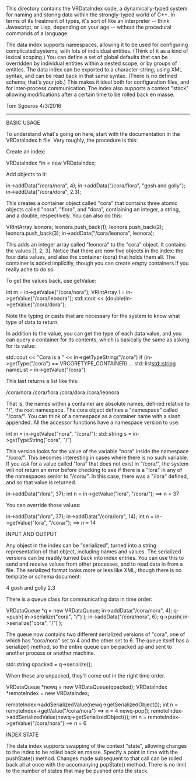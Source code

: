 This directory contains the VRDataIndex code, a dynamically-typed
system for naming and storing data within the strongly-typed world of
C++.  In terms of its treatment of types, it's sort of like an
interpreter -- think Javascript, or Lisp, depending on your age --
without the procedural commands of a language.

The data index supports namespaces, allowing it to be used for
configuring complicated systems, with lots of individual entities.
(Think of it as a kind of lexical scoping.)  You can define a set of
global defaults that can be overridden by individual entities within a
nested scope, or by groups of entities.  The data index can be
exported to a character-string, using XML syntax, and can be read back
in that same syntax.  (There is no defined schema; that's your job.)
This makes it ideal both for configuration files, and for
inter-process communication.  The index also supports a context
"stack" allowing modifications after a certain time to be rolled back
en masse.

Tom Sgouros 4/3/2016


--------------------------------------------

BASIC USAGE

To understand what's going on here, start with the documentation in
the VRDataIndex.h file.  Very roughly, the procedure is this:

Create an index:

  VRDataIndex *in = new VRDataIndex;

Add objects to it:

  in->addData("/cora/nora", 4);
  in->addData("/cora/flora", "gosh and golly");
  in->addData("/cora/dora", 2.3);

This creates a container object called "cora" that contains three
atomic objects called "nora", "flora", and "dora", contiaining an
integer, a string, and a double, respectively.  You can also do this:

  VRIntArray leonora;
  leonora.push_back(1);
  leonora.push_back(2);
  leonora.push_back(3);
  in->addData("/cora/leonora", leonora);

This adds an integer array called "leonora" to the "cora" object.  It
contains the values [1, 2, 3].  Notice that there are now five objects
in the index: the four data values, and also the container (cora) that
holds them all.  The container is added implicitly, though you can
create empty containers if you really ache to do so.

To get the values back, use getValue:

  int m = in->getValue("/cora/nora");
  VRIntArray l = in->getValue("/cora/leonora");
  std::cout << (double)in->getValue("/cora/dora");

Note the typing or casts that are necessary for the system to know
what type of data to return.

In addition to the value, you can get the type of each data value, and
you can query a container for its contents, which is basically the
same as asking for its value:

  std::cout << "Cora is a " << in->getTypeString("/cora")
  if (in->getType("/cora") == VRCORETYPE_CONTAINER) ...
  std::list<std::string> nameList = in->getValue("/cora")

This last returns a list like this:

  /cora/nora
  /cora/flora
  /cora/dora
  /cora/leonora

That is, the names within a container are absolute names, defined
relative to "/", the root namespace.  The cora object defines a
"namespace" called "/cora/".  You can think of a namespace as a
container name with a slash appended.  All the accessor functions
have a namespace version to use:

  int m = in->getValue("nora", "/cora/");
  std::string s = in->getTypeString("cora", "/")

This version looks for the value of the variable "nora" inside the
namespace "/cora/".  This becomes interesting in cases where there is
no such variable.  If you ask for a value called "lora" that does not
exist in "/cora/", the system will not return an error before checking
to see if there is a "lora" in any of the namespaces senior to
"/cora/".  In this case, there was a "/lora" defined, and so that
value is returned.

  in->addData("/lora", 37);
  int n = in->getValue("lora", "/cora/");  ==>  n = 37

You can override those values:

  in->addData("/lora", 37);
  in->addData("/cora/lora", 14);
  int n = in->getValue("lora", "/cora/");  ==>  n = 14


INPUT AND OUTPUT

Any object in the index can be "serialized", turned into a string
representation of that object, including names and values.  The
serialized versions can be readily turned back into index entries.
You can use this to send and receive values from other processes, and
to read data in from a file.  The serialized format looks more or less
like XML, though there is no template or schema document:

<cora type="container">
  <nora type="int">4</nora>
  <flora type="string">gosh and golly</flora>
  <dora type="double">2.3</dora>
</cora>

There is a queue class for communicating data in time order:

  VRDataQueue *q = new VRDataQueue;
  in->addData("/cora/nora", 4);
  q->push( in->serialize("cora", "/") );
  in->addData("/cora/nora", 6);
  q->push( in->serialize("cora", "/") );

The queue now contains two different serialized versions of "cora",
one of which has "cora/nora" set to 4 and the other set to 6.  The
queue itself has a serialize() method, so the entire queue can be
packed up and sent to another process or another machine.

  std::string qpacked = q->serialize();

When these are unpacked, they'll come out in the right time order.

  VRDataQueue *newq = new VRDataQueue(qpacked);
  VRDataIndex *remoteIndex = new VRDataIndex;

  remoteIndex->addSerializedValue(newq->getSerializedObject());
  int n = remoteIndex->getValue("/cora/nora")  ==> n = 4
  newq-pop();
  remoteIndex->addSerializedValue(newq->getSerializedObject());
  int n = remoteIndex->getValue("/cora/nora")  ==> n = 6
  
INDEX STATE

The data index supports swapping of the context "state", allowing
changes to the index to be rolled back en masse.  Specify a point in
time with the pushState() method.  Changes made subsequent to that
call can be rolled back all at once with the accomanying popState()
method.  There is no limit to the number of states that may be pushed
onto the stack.